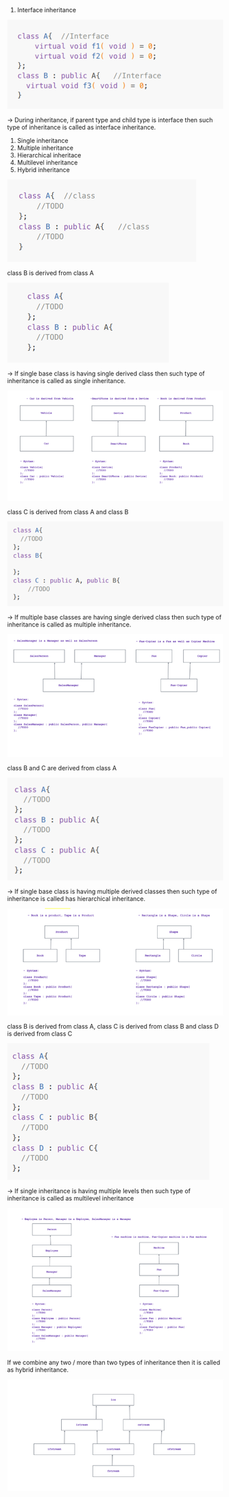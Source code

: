 <!-- Types of inheritance -->


1. Interface inheritance

![alt text](image.png)

-> During inheritance, if parent type and child type is interface then such type of inheritance is
called as interface inheritance.

1. Single inheritance
2. Multiple inheritance
3. Hierarchical inheritace
4. Multilevel inheritance
5. Hybrid inheritance

<!-- implementation inheritance -->

![alt text](image-1.png)



<!-- 1. Single inheritance -->

<!-- Consider below example: -->

class B is derived from class A

![alt text](image-2.png)

-> If single base class is having single derived class then such type of inheritance is called as single
inheritance.

![alt text](image-3.png)


<!--2. Multiple inheritance -->

<!-- Consider below example: -->

class C is derived from class A and class B

![alt text](image-4.png)

-> If multiple base classes are having single derived class then such type of inheritance is called as
multiple inheritance.

![alt text](image-5.png)


<!--3. Hierarchical inheritace -->

<!-- Consider below example: -->


class B and C are derived from class A


![alt text](image-6.png)

-> If single base class is having multiple derived classes then such type of inheritance is called has
hierarchical inheritance.


![alt text](image-7.png)


<!--4. Multilevel inheritance -->

<!-- Consider below example: -->

class B is derived from class A, class C is derived from class B and class D is derived from class C

![alt text](image-8.png)

-> If single inheritance is having multiple levels then such type of inheritance is called as multilevel
inheritance


![alt text](image-9.png)


<!--5. Hybrid inheritance -->

If we combine any two / more than two types of inheritance then it is called as hybrid inheritance.

![alt text](image-10.png)




